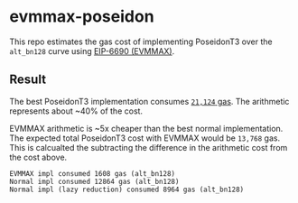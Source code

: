 # evmmax-poseidon

This repo estimates the gas cost of implementing PoseidonT3 over the `alt_bn128` curve using [EIP-6690 (EVMMAX)](https://eips.ethereum.org/EIPS/eip-6690).

## Result

The best PoseidonT3 implementation consumes [`21,124` gas](https://github.com/chancehudson/poseidon-solidity?tab=readme-ov-file#benchmark). The arithmetic represents about ~40% of the cost.

EVMMAX arithmetic is ~5x cheaper than the best normal implementation. The expected total PoseidonT3 cost with EVMMAX would be `13,768` gas. This is calcualted the subtracting the difference in the arithmetic cost from the cost above.

```
EVMMAX impl consumed 1608 gas (alt_bn128)
Normal impl consumed 12864 gas (alt_bn128)
Normal impl (lazy reduction) consumed 8964 gas (alt_bn128)
```

